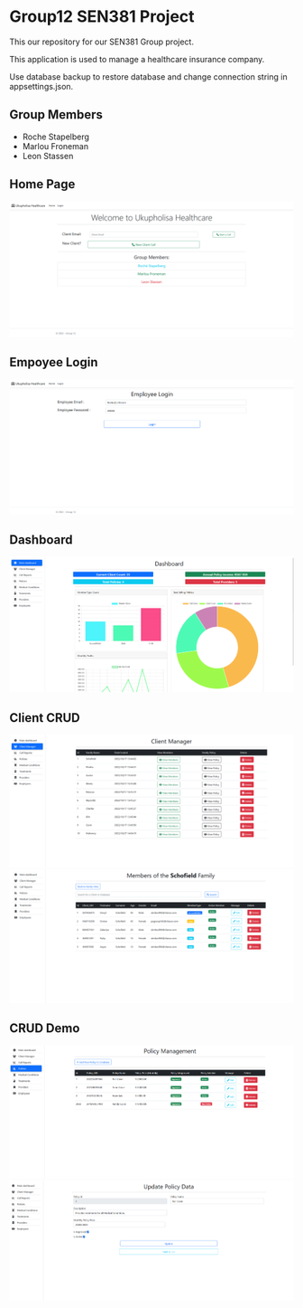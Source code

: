 # Group12 SEN381 Project
This our repository for our SEN381 Group project.

This application is used to manage a healthcare insurance company.

Use database backup to restore database and change connection string in appsettings.json.

## Group Members
 - Roche Stapelberg
 - Marlou Froneman
 - Leon Stassen

## Home Page
![Index page](images/Home.png)

## Empoyee Login
![Login](images/Login.png)

## Dashboard
![Dashboard](images/Dash.png)

## Client CRUD
![Index page](images/Families.png)
![Index page](images/Members.png)


## CRUD Demo
![Index page](images/Policy.png)
![Index page](images/Update.png)
